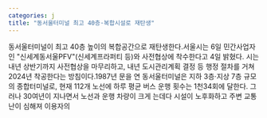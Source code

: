 ```yaml
---
categories: j
title: "동서울터미널 최고 40층·복합시설로 재탄생"
---
```

동서울터미널이 최고 40층 높이의 복합공간으로 재탄생한다.서울시는 6일 민간사업자인 "신세계동서울PFV"(신세계프라퍼티 등)와 사전협상에 착수한다고 4일 밝혔다. 시는 내년 상반기까지 사전협상을 마무리하고, 내년 도시관리계획 결정 등 행정 절차를 거쳐 2024년 착공한다는 방침이다.1987년 문을 연 동서울터미널은 지하 3층·지상 7층 규모의 종합터미널로, 현재 112개 노선에 하루 평균 버스 운행 횟수는 1천34회에 달한다. 그러나 30여년이 지나면서 노선과 운행 차량이 크게 는데다 시설이 노후화하고 주변 교통난이 심해져 이용자의